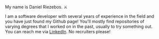 My name is Daniel Riezebos. ⚔️

I am a software developer with several years of experience in the field and you have just found my Github page!
You'll mostly find repositories of varying degrees that I worked on in the past, usually to try something out.
You can reach me via [LinkedIn](https://nl.linkedin.com/in/daniel-riezebos-2671a7118). No recruiters please!
